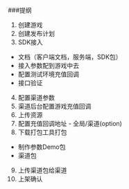 ###提纲
1. 创建游戏
2. 创建发布计划
3. SDK接入 
 - 文档（客户端文档，服务端，SDK包）
 - 接入参数配到游戏中去
 - 配置测试环境充值回调
 - 接口验证
4. 配置渠道参数
5. 渠道后台配置游戏充值回调
6. 上传资源
7. 配置充值回调地址 - 全局/渠道(option)
8. 下载打包工具打包
 - 制作参数Demo包
 - 渠道包
9. 上传渠道包给渠道
10. 上架确认